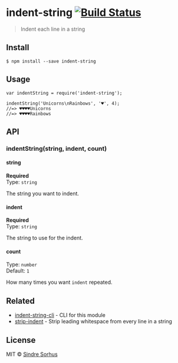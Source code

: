 indent-string [![Build Status](https://travis-ci.org/sindresorhus/indent-string.svg?branch=master)](https://travis-ci.org/sindresorhus/indent-string)
=====================================================================================================================================================

> Indent each line in a string

Install
-------

    $ npm install --save indent-string

Usage
-----

    var indentString = require('indent-string');

    indentString('Unicorns\nRainbows', '♥', 4);
    //=> ♥♥♥♥Unicorns
    //=> ♥♥♥♥Rainbows

API
---

### indentString(string, indent, count)

#### string

**Required**  
Type: `string`

The string you want to indent.

#### indent

**Required**  
Type: `string`

The string to use for the indent.

#### count

Type: `number`  
Default: `1`

How many times you want `indent` repeated.

Related
-------

-   [indent-string-cli](https://github.com/sindresorhus/indent-string-cli) - CLI for this module
-   [strip-indent](https://github.com/sindresorhus/strip-indent) - Strip leading whitespace from every line in a string

License
-------

MIT © [Sindre Sorhus](http://sindresorhus.com)
